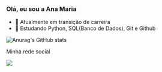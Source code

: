 ### Olá, eu sou a Ana Maria

- 🔭 Atualmente em transição de carreira
- 🌱 Estudando Python, SQL(Banco de Dados), Git e Github

 
 
 
 
 
![Anurag's GitHub stats](https://github-readme-stats.vercel.app/api?username=anacruvinelgo&show_icons=true&theme=tokyonight)




 
 
 
 Minha rede social
 
  <a href="https://www.linkedin.com/in/ana-maria-cruvinel-gomes-de-oliveira-406a91130/" target="_blank"><img src="https://img.shields.io/badge/-LinkedIn-%230077B5?style=for-the-badge&logo=linkedin&logoColor=white" target="_blank"></a>
